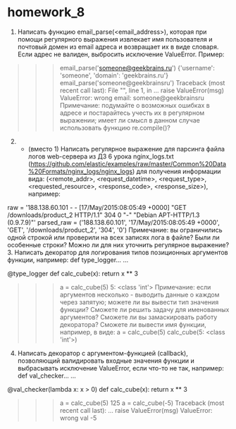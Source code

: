 # homework_8
1. Написать функцию email_parse(<email_address>), которая при помощи регулярного выражения извлекает имя пользователя и почтовый домен из email адреса и возвращает их в виде словаря. Если адрес не валиден, выбросить исключение ValueError. Пример:
>>> email_parse('someone@geekbrains.ru')
{'username': 'someone', 'domain': 'geekbrains.ru'}
>>> email_parse('someone@geekbrainsru')
Traceback (most recent call last):
  File "<stdin>", line 1, in <module>
  ...
    raise ValueError(msg)
ValueError: wrong email: someone@geekbrainsru
Примечание: подумайте о возможных ошибках в адресе и постарайтесь учесть их в регулярном выражении; имеет ли смысл в данном случае использовать функцию re.compile()?
2. * (вместо 1) Написать регулярное выражение для парсинга файла логов web-сервера из ДЗ 6 урока nginx_logs.txt
(https://github.com/elastic/examples/raw/master/Common%20Data%20Formats/nginx_logs/nginx_logs) для получения информации вида: (<remote_addr>, <request_datetime>, <request_type>, <requested_resource>, <response_code>, <response_size>), например:

raw = '188.138.60.101 - - [17/May/2015:08:05:49 +0000] "GET /downloads/product_2 HTTP/1.1" 304 0 "-" "Debian APT-HTTP/1.3 (0.9.7.9)"'
parsed_raw = ('188.138.60.101', '17/May/2015:08:05:49 +0000', 'GET', '/downloads/product_2', '304', '0')
Примечание: вы ограничились одной строкой или проверили на всех записях лога в файле? Были ли особенные строки? Можно ли для них уточнить регулярное выражение?
3. Написать декоратор для логирования типов позиционных аргументов функции, например:
def type_logger...
    ...


@type_logger
def calc_cube(x):
   return x ** 3

>>> a = calc_cube(5)
5: <class 'int'>
Примечание: если аргументов несколько - выводить данные о каждом через запятую; можете ли вы вывести тип значения функции? Сможете ли решить задачу для именованных аргументов? Сможете ли вы замаскировать работу декоратора? Сможете ли вывести имя функции, например, в виде:
>>> a = calc_cube(5)
calc_cube(5: <class 'int'>)
4. Написать декоратор с аргументом-функцией (callback), позволяющий валидировать входные значения функции и выбрасывать исключение ValueError, если что-то не так, например:
def val_checker...
    ...


@val_checker(lambda x: x > 0)
def calc_cube(x):
   return x ** 3


>>> a = calc_cube(5)
125
>>> a = calc_cube(-5)
Traceback (most recent call last):
  ...
    raise ValueError(msg)
ValueError: wrong val -5
